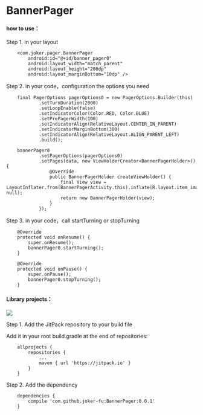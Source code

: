 # BannerPager

#### how to use：
Step 1. in your layout
```
    <com.joker.pager.BannerPager
        android:id="@+id/banner_pager0"
        android:layout_width="match_parent"
        android:layout_height="200dp"
        android:layout_marginBottom="10dp" />
```

Step 2. in your code，configuration the options you need
```        
    final PagerOptions pagerOptions0 = new PagerOptions.Builder(this)
            .setTurnDuration(2000)
            .setLoopEnable(false)
            .setIndicatorColor(Color.RED, Color.BLUE)
            .setPrePagerWidth(100)
            .setIndicatorAlign(RelativeLayout.CENTER_IN_PARENT)
            .setIndicatorMarginBottom(300)
            .setIndicatorAlign(RelativeLayout.ALIGN_PARENT_LEFT)
            .build();
            
    bannerPager0
            .setPagerOptions(pagerOptions0)
            .setPages(data, new ViewHolderCreator<BannerPagerHolder>() {
                @Override
                public BannerPagerHolder createViewHolder() {
                    final View view = LayoutInflater.from(BannerPagerActivity.this).inflate(R.layout.item_image_banner, null);
                    return new BannerPagerHolder(view);
                }
            });
```

Step 3. in your code，call startTurning or stopTurning
```
    @Override
    protected void onResume() {
        super.onResume();
        bannerPager0.startTurning();
    }

    @Override
    protected void onPause() {
        super.onPause();
        bannerPager0.stopTurning();
    }
```

#### Library projects：
[![](https://jitpack.io/v/joker-fu/BannerPager.svg)](https://jitpack.io/#joker-fu/BannerPager)

Step 1. Add the JitPack repository to your build file

Add it in your root build.gradle at the end of repositories:
```
    allprojects {
        repositories {
            ...
            maven { url 'https://jitpack.io' }
        }
    }
```

Step 2. Add the dependency
```
    dependencies {
        compile 'com.github.joker-fu:BannerPager:0.0.1'
    }
```
